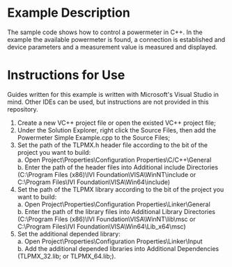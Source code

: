 # Example Description
The sample code shows how to control a powermeter in C++. In the example the available powermeter is found, a connection is established and device parameters and a measurement value is measured and displayed.

# Instructions for Use
Guides written for this example is written with Microsoft's Visual Studio in mind. Other IDEs can be used, but instructions are not provided in this repository.
1. Create a new VC++ project file or open the existed VC++ project file;
2. Under the Solution Explorer, right click the Source Files, then add the Powermeter Simple Example.cpp to the Source Files;
3. Set the path of the TLPMX.h header file according to the bit of the project you want to build:  
a. Open Project\Properties\Configuration Properties\C/C++\General  
b. Enter the path of the header files into Additional include Directories (C:\Program Files (x86)\IVI Foundation\VISA\WinNT\include or C:\Program Files\IVI Foundation\VISA\Win64\include)
4. Set the path of the TLPMX library according to the bit of the project you want to build:  
a. Open Project\Properties\Configuration Properties\Linker\General  
b. Enter the path of the library files into Additional Library Directories (C:\Program Files (x86)\IVI Foundation\VISA\WinNT\lib\msc or C:\Program Files\IVI Foundation\VISA\Win64\Lib_x64\msc)
5. Set the additional depended library:  
a. Open Project\Properties\Configuration Properties\Linker\Input  
b. Add the additional depended libraries into Additional Dependencies (TLPMX_32.lib; or TLPMX_64.lib;).